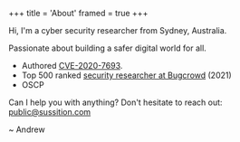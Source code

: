 +++
title = 'About'
framed = true
+++

Hi, I'm a cyber security researcher from Sydney, Australia.

Passionate about building a safer digital world for all.

- Authored [CVE-2020-7693](https://nvd.nist.gov/vuln/detail/CVE-2020-7693).
- Top 500 ranked [security researcher at Bugcrowd](https://bugcrowd.com/sussition) (2021)
- OSCP

Can I help you with anything? Don't hesitate to reach out: [public@sussition.com](mailto:public@sussition.com)

~ Andrew